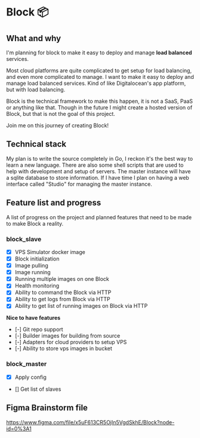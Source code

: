 # Block 📦

## What and why
I'm planning for block to make it easy to deploy and manage **load balanced** services. 

Most cloud platforms are quite complicated to get setup for load balancing, and even more complicated to manage. I want to make it easy to deploy and manage load balanced services. Kind of like Digitalocean's app platform, but with load balancing. 

Block is the technical framework to make this happen, it is not a SaaS, PaaS or anything like that. Though in the future I might create a hosted version of Block, but that is not the goal of this project.

Join me on this journey of creating Block!

## Technical stack
My plan is to write the source completely in Go, I reckon it's the best way to learn a new language. 
There are also some shell scripts that are used to help with development and setup of servers. The master instance will have a sqlite database to store information. If I have time I plan on having a web interface called "Studio" for managing the master instance.

## Feature list and progress
A list of progress on the project and planned features that need to be made to make Block a reality.

### block_slave

- [x] VPS Simulator docker image
- [x] Block initialization
- [X] Image pulling
- [X] Image running
- [X] Running multiple images on one Block
- [X] Health monitoring
- [X] Ability to command the Block via HTTP
- [X] Ability to get logs from Block via HTTP
- [X] Ability to get list of running images on Block via HTTP

**Nice to have features**
- [-] Git repo support
- [-] Builder images for building from source
- [-] Adapters for cloud providers to setup VPS
- [-] Ability to store vps images in bucket

### block_master

- [X] Apply config
- [] Get list of slaves

## Figma Brainstorm file
https://www.figma.com/file/x5uF613CR5OjIn5VgdSkhE/Block?node-id=0%3A1
